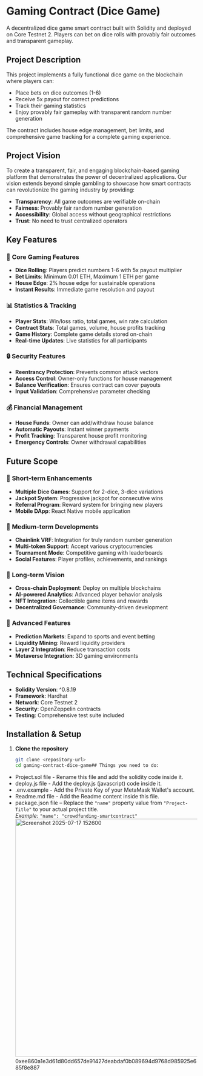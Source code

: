 # Gaming Contract (Dice Game)

A decentralized dice game smart contract built with Solidity and deployed on Core Testnet 2. Players can bet on dice rolls with provably fair outcomes and transparent gameplay.

## Project Description

This project implements a fully functional dice game on the blockchain where players can:
- Place bets on dice outcomes (1-6)
- Receive 5x payout for correct predictions
- Track their gaming statistics
- Enjoy provably fair gameplay with transparent random number generation

The contract includes house edge management, bet limits, and comprehensive game tracking for a complete gaming experience.

## Project Vision

To create a transparent, fair, and engaging blockchain-based gaming platform that demonstrates the power of decentralized applications. Our vision extends beyond simple gambling to showcase how smart contracts can revolutionize the gaming industry by providing:

- **Transparency**: All game outcomes are verifiable on-chain
- **Fairness**: Provably fair random number generation
- **Accessibility**: Global access without geographical restrictions
- **Trust**: No need to trust centralized operators

## Key Features

### 🎲 **Core Gaming Features**
- **Dice Rolling**: Players predict numbers 1-6 with 5x payout multiplier
- **Bet Limits**: Minimum 0.01 ETH, Maximum 1 ETH per game
- **House Edge**: 2% house edge for sustainable operations
- **Instant Results**: Immediate game resolution and payout

### 📊 **Statistics & Tracking**
- **Player Stats**: Win/loss ratio, total games, win rate calculation
- **Contract Stats**: Total games, volume, house profits tracking
- **Game History**: Complete game details stored on-chain
- **Real-time Updates**: Live statistics for all participants

### 🔒 **Security Features**
- **Reentrancy Protection**: Prevents common attack vectors
- **Access Control**: Owner-only functions for house management
- **Balance Verification**: Ensures contract can cover payouts
- **Input Validation**: Comprehensive parameter checking

### 💰 **Financial Management**
- **House Funds**: Owner can add/withdraw house balance
- **Automatic Payouts**: Instant winner payments
- **Profit Tracking**: Transparent house profit monitoring
- **Emergency Controls**: Owner withdrawal capabilities

## Future Scope

### 🚀 **Short-term Enhancements**
- **Multiple Dice Games**: Support for 2-dice, 3-dice variations
- **Jackpot System**: Progressive jackpot for consecutive wins
- **Referral Program**: Reward system for bringing new players
- **Mobile DApp**: React Native mobile application

### 🌟 **Medium-term Developments**
- **Chainlink VRF**: Integration for truly random number generation
- **Multi-token Support**: Accept various cryptocurrencies
- **Tournament Mode**: Competitive gaming with leaderboards
- **Social Features**: Player profiles, achievements, and rankings

### 🔮 **Long-term Vision**
- **Cross-chain Deployment**: Deploy on multiple blockchains
- **AI-powered Analytics**: Advanced player behavior analysis
- **NFT Integration**: Collectible game items and rewards
- **Decentralized Governance**: Community-driven development

### 🎯 **Advanced Features**
- **Prediction Markets**: Expand to sports and event betting
- **Liquidity Mining**: Reward liquidity providers
- **Layer 2 Integration**: Reduce transaction costs
- **Metaverse Integration**: 3D gaming environments

## Technical Specifications

- **Solidity Version**: ^0.8.19
- **Framework**: Hardhat
- **Network**: Core Testnet 2
- **Security**: OpenZeppelin contracts
- **Testing**: Comprehensive test suite included

## Installation & Setup

1. **Clone the repository**
   ```bash
   git clone <repository-url>
   cd gaming-contract-dice-game## Things you need to do:

- Project.sol file - Rename this file and add the solidity code inside it.
- deploy.js file - Add the deploy.js (javascript) code inside it.
- .env.example - Add the Private Key of your MetaMask Wallet's account.
- Readme.md file - Add the Readme content inside this file.
- package.json file – Replace the `"name"` property value from `"Project-Title"` to your actual project title. <br/>
*Example:* `"name": "crowdfunding-smartcontract"
`<img width="1358" height="628" alt="Screenshot 2025-07-17 152600" src="https://github.com/user-attachments/assets/2d37b2b3-dfa0-463f-ac16-2974a9b0e8ad" />
0xee860a1e3d61d80dd657de91427deabdaf0b089694d9768d985925e685f8e887


